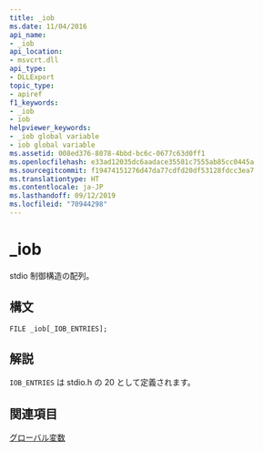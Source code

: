 ```yaml
---
title: _iob
ms.date: 11/04/2016
api_name:
- _iob
api_location:
- msvcrt.dll
api_type:
- DLLExport
topic_type:
- apiref
f1_keywords:
- _iob
- iob
helpviewer_keywords:
- _iob global variable
- iob global variable
ms.assetid: 008ed376-8078-4bbd-bc6c-0677c63d0ff1
ms.openlocfilehash: e33ad12035dc6aadace35581c7555ab85cc0445a
ms.sourcegitcommit: f19474151276d47da77cdfd20df53128fdcc3ea7
ms.translationtype: HT
ms.contentlocale: ja-JP
ms.lasthandoff: 09/12/2019
ms.locfileid: "70944298"
---
```

# <a name="_iob"></a>_iob

stdio 制御構造の配列。

## <a name="syntax"></a>構文

```
FILE _iob[_IOB_ENTRIES];
```

## <a name="remarks"></a>解説

`IOB_ENTRIES` は stdio.h の 20 として定義されます。

## <a name="see-also"></a>関連項目

[グローバル変数](../c-runtime-library/global-variables.md)

